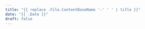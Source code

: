 ```yaml
---
title: "{{ replace .File.ContentBaseName '-' ' ' | title }}"
date: "{{ .Date }}"
draft: false
---
```

